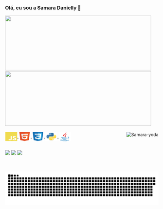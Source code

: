 ### Olá, eu sou a Samara Danielly 👋
<div>
  <a href="https://github.com/SamaraDanielly">
  <img height="180em" width="480em" src="https://github-readme-stats.vercel.app/api?username=SamaraDanielly&show_icons=true&theme=dracula&include_all_commits=true&count_private=true"/>
  <img height="180em" width="480em" src="https://github-readme-stats.vercel.app/api/top-langs/?username=SamaraDanielly&layout=compact&langs_count=7&theme=dracula"/>
</div>
  
  
<div style="display: inline_block"><br>
  <img align="center" alt="Samara-Js" height="30" width="40" src="https://raw.githubusercontent.com/devicons/devicon/master/icons/javascript/javascript-plain.svg">
  <img align="center" alt="Samara-HTML" height="30" width="40" src="https://raw.githubusercontent.com/devicons/devicon/master/icons/html5/html5-original.svg">
  <img align="center" alt="Samara-CSS" height="30" width="40" src="https://raw.githubusercontent.com/devicons/devicon/master/icons/css3/css3-original.svg">
  <img align="center" alt="Samara-Python" height="30" width="40" src="https://raw.githubusercontent.com/devicons/devicon/master/icons/python/python-original.svg">
  <img align="center" alt="Samara-Java" height="30" width="40" src="https://raw.githubusercontent.com/devicons/devicon/master/icons/java/java-original.svg">
  <img height= "130em" align="right" alt="Samara-yoda" src="https://i.pinimg.com/originals/7d/1c/13/7d1c135ab6a1f62f60875842c585b5c0.gif"
  
</div>
  
  ##
  
  <div>
     

  <a href="https://instagram.com/samaradanielly" target="_blank"><img src="https://img.shields.io/badge/-Instagram-%23E4405F?style=for-the-badge&logo=instagram&logoColor=white" target="_blank"></a> 
  <a href = "mailto:samaraadanielly@gmail.com"><img src="https://img.shields.io/badge/-Gmail-%23333?style=for-the-badge&logo=gmail&logoColor=white" target="_blank"></a>
  <a href="https://www.linkedin.com/in/samara-danielly-480981203/" target="_blank"><img src="https://img.shields.io/badge/-LinkedIn-%230077B5?style=for-the-badge&logo=linkedin&logoColor=white" target="_blank"></a> 
 
  ![Snake animation](https://github.com/SamaraDanielly/SamaraDanielly/blob/output/github-contribution-grid-snake.svg)
 
</div>

  
